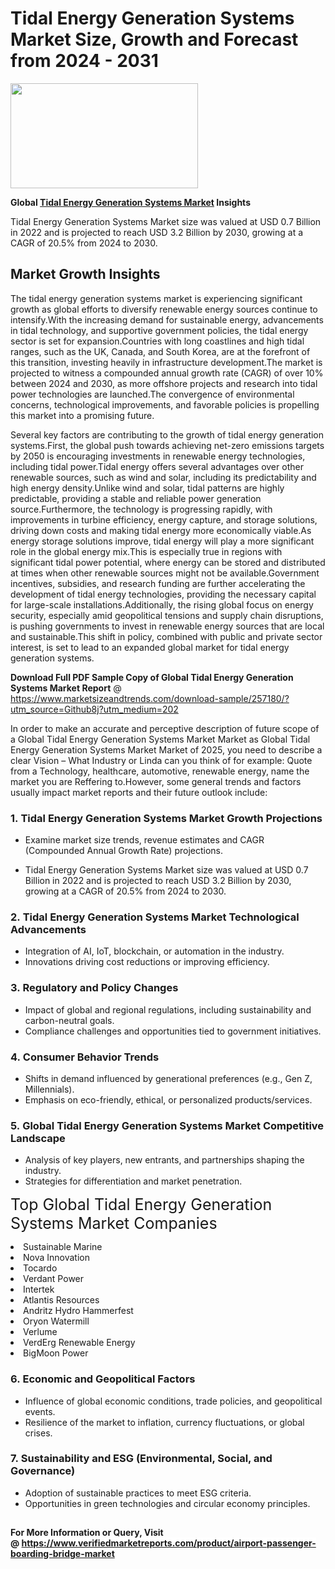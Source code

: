 <H1>Tidal Energy Generation Systems Market Size, Growth and Forecast from 2024 - 2031</H1><img class="aligncenter size-medium wp-image-584254" src="https://thirdeyenews.in/wp-content/uploads/2024/09/Global-Market-Research-300x168.jpeg" alt="" width="300" height="168" /><p><strong>Global&nbsp;<a href="https://www.marketsizeandtrends.com/download-sample/257180/?utm_source=Github8j?utm_medium=202">Tidal Energy Generation Systems Market</a> Insights</strong></p><p>Tidal Energy Generation Systems Market size was valued at USD 0.7 Billion in 2022 and is projected to reach USD 3.2 Billion by 2030, growing at a CAGR of 20.5% from 2024 to 2030.</p><p><h2>Market Growth Insights</h2> <p>The tidal energy generation systems market is experiencing significant growth as global efforts to diversify renewable energy sources continue to intensify.With the increasing demand for sustainable energy, advancements in tidal technology, and supportive government policies, the tidal energy sector is set for expansion.Countries with long coastlines and high tidal ranges, such as the UK, Canada, and South Korea, are at the forefront of this transition, investing heavily in infrastructure development.The market is projected to witness a compounded annual growth rate (CAGR) of over 10% between 2024 and 2030, as more offshore projects and research into tidal power technologies are launched.The convergence of environmental concerns, technological improvements, and favorable policies is propelling this market into a promising future.</p> <p>Several key factors are contributing to the growth of tidal energy generation systems.First, the global push towards achieving net-zero emissions targets by 2050 is encouraging investments in renewable energy technologies, including tidal power.Tidal energy offers several advantages over other renewable sources, such as wind and solar, including its predictability and high energy density.Unlike wind and solar, tidal patterns are highly predictable, providing a stable and reliable power generation source.Furthermore, the technology is progressing rapidly, with improvements in turbine efficiency, energy capture, and storage solutions, driving down costs and making tidal energy more economically viable.As energy storage solutions improve, tidal energy will play a more significant role in the global energy mix.This is especially true in regions with significant tidal power potential, where energy can be stored and distributed at times when other renewable sources might not be available.Government incentives, subsidies, and research funding are further accelerating the development of tidal energy technologies, providing the necessary capital for large-scale installations.Additionally, the rising global focus on energy security, especially amid geopolitical tensions and supply chain disruptions, is pushing governments to invest in renewable energy sources that are local and sustainable.This shift in policy, combined with public and private sector interest, is set to lead to an expanded global market for tidal energy generation systems.</p> <p><span class=""><strong>Download Full PDF Sample Copy of Global Tidal Energy Generation Systems Market Report</strong> @ <a href="https://www.marketsizeandtrends.com/download-sample/257180/?utm_source=Github8j?utm_medium=202" target="_blank">https://www.marketsizeandtrends.com/download-sample/257180/?utm_source=Github8j?utm_medium=202</a></span></p><p>In order to make an accurate and perceptive description of future scope of a Global&nbsp;Tidal Energy Generation Systems Market Market as Global&nbsp;Tidal Energy Generation Systems Market Market of 2025, you need to describe a clear Vision &ndash; What Industry or Linda can you think of for example: Quote from a Technology, healthcare, automotive, renewable energy, name the market you are Reffering to.However, some general trends and factors usually impact market reports and their future outlook include:</p><h3>1.&nbsp;<strong>Tidal Energy Generation Systems Market Growth Projections</strong></h3><ul><li>Examine market size trends, revenue estimates and CAGR (Compounded Annual Growth Rate) projections.</li><li><p>Tidal Energy Generation Systems Market size was valued at USD 0.7 Billion in 2022 and is projected to reach USD 3.2 Billion by 2030, growing at a CAGR of 20.5% from 2024 to 2030.</p></li></ul><h3>2.&nbsp;<strong>Tidal Energy Generation Systems Market Technological Advancements</strong></h3><ul><li>Integration of AI, IoT, blockchain, or automation in the industry.</li><li>Innovations driving cost reductions or improving efficiency.</li></ul><h3>3.&nbsp;<strong>Regulatory and Policy Changes</strong></h3><ul><li>Impact of global and regional regulations, including sustainability and carbon-neutral goals.</li><li>Compliance challenges and opportunities tied to government initiatives.</li></ul><h3>4.&nbsp;<strong>Consumer Behavior Trends</strong></h3><ul><li>Shifts in demand influenced by generational preferences (e.g., Gen Z, Millennials).</li><li>Emphasis on eco-friendly, ethical, or personalized products/services.</li></ul><h3>5.&nbsp;<strong>Global Tidal Energy Generation Systems Market Competitive Landscape</strong></h3><ul><li>Analysis of key players, new entrants, and partnerships shaping the industry.</li><li>Strategies for differentiation and market penetration.</li></ul><p data-pm-slice="1 1 []"><span style="color: inherit; font-family: inherit; font-size: 25px;">Top Global Tidal Energy Generation Systems Market Companies</span></p><div class="" data-test-id=""><p><li>Sustainable Marine</li><li> Nova Innovation</li><li> Tocardo</li><li> Verdant Power</li><li> Intertek</li><li> Atlantis Resources</li><li> Andritz Hydro Hammerfest</li><li> Oryon Watermill</li><li> Verlume</li><li> VerdErg Renewable Energy</li><li> BigMoon Power</li></p></div><h3>6.&nbsp;<strong>Economic and Geopolitical Factors</strong></h3><ul><li>Influence of global economic conditions, trade policies, and geopolitical events.</li><li>Resilience of the market to inflation, currency fluctuations, or global crises.</li></ul><h3>7.&nbsp;<strong>Sustainability and ESG (Environmental, Social, and Governance)</strong></h3><ul><li>Adoption of sustainable practices to meet ESG criteria.</li><li>Opportunities in green technologies and circular economy principles.</li></ul><h2><strong style="font-size: 14px;">For More Information or Query, Visit @&nbsp;</strong><a style="background-color: #ffffff; font-size: 14px;" href="https://www.marketsizeandtrends.com/report/tidal-energy-generation-systems-market/" target="_blank">https://www.verifiedmarketreports.com/product/airport-passenger-boarding-bridge-market</a></h2>